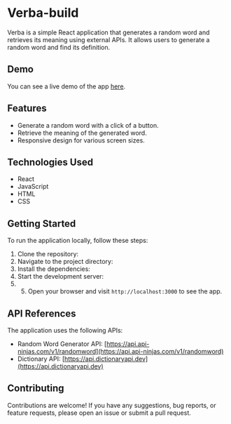 # Verba-build

Verba is a simple React application that generates a random word and retrieves its meaning using external APIs. It allows users to generate a random word and find its definition.

## Demo

You can see a live demo of the app [here](https://your-demo-link.com).

## Features

- Generate a random word with a click of a button.
- Retrieve the meaning of the generated word.
- Responsive design for various screen sizes.

## Technologies Used

- React
- JavaScript
- HTML
- CSS

## Getting Started

To run the application locally, follow these steps:

1. Clone the repository:
2. Navigate to the project directory:
3. Install the dependencies:
4. Start the development server:
5. 5. Open your browser and visit `http://localhost:3000` to see the app.

## API References

The application uses the following APIs:

- Random Word Generator API: [https://api.api-ninjas.com/v1/randomword](https://api.api-ninjas.com/v1/randomword)
- Dictionary API: [https://api.dictionaryapi.dev](https://api.dictionaryapi.dev)

## Contributing

Contributions are welcome! If you have any suggestions, bug reports, or feature requests, please open an issue or submit a pull request.



